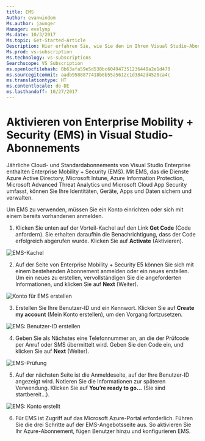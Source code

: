 ```yaml
---
title: EMS
Author: evanwindom
Ms.author: jaunger
Manager: evelynp
Ms.date: 10/3/2017
Ms.topic: Get-Started-Article
Description: Hier erfahren Sie, wie Sie den in Ihrem Visual Studio-Abonnement enthaltenen Vorteil von Enterprise Mobility + Security aktivieren.
Ms.prod: vs-subscription
Ms.technology: vs-subscriptions
Searchscope: VS Subscription
ms.openlocfilehash: 8b63afa59e5d538bc604947351236448a2e1d470
ms.sourcegitcommit: aadb9588877418b8b55a5612c1d3842d4520ca4c
ms.translationtype: HT
ms.contentlocale: de-DE
ms.lasthandoff: 10/27/2017
---
```

# <a name="activating-the-enterprise-mobility--security-ems-benefit-in-visual-studio-subscriptions"></a>Aktivieren von Enterprise Mobility + Security (EMS) in Visual Studio-Abonnements
Jährliche Cloud- und Standardabonnements von Visual Studio Enterprise enthalten Enterprise Mobility + Security (EMS).  Mit EMS, das die Dienste Azure Active Directory, Microsoft Intune, Azure Information Protection, Microsoft Advanced Threat Analytics und Microsoft Cloud App Security umfasst, können Sie Ihre Identitäten, Geräte, Apps und Daten sichern und verwalten.  

Um EMS zu verwenden, müssen Sie ein Konto einrichten oder sich mit einem bereits vorhandenen anmelden. 
1.  Klicken Sie unten auf der Vorteil-Kachel auf den Link **Get Code** (Code anfordern).   Sie erhalten daraufhin die Benachrichtigung, dass der Code erfolgreich abgerufen wurde.  Klicken Sie auf **Activate** (Aktivieren). 

![EMS-Kachel](_img\vs-ems\vs-ems-tile.png)

2.  Auf der Seite von Enterprise Mobility + Security E5 können Sie sich mit einem bestehenden Abonnement anmelden oder ein neues erstellen.  Um ein neues zu erstellen, vervollständigen Sie die angeforderten Informationen, und klicken Sie auf **Next** (Weiter). 

![Konto für EMS erstellen](_img\vs-ems\vs-ems-create-account-cropped.png)

3. Erstellen Sie Ihre Benutzer-ID und ein Kennwort.  Klicken Sie auf **Create my account** (Mein Konto erstellen), um den Vorgang fortzusetzen.

![EMS: Benutzer-ID erstellen](_img\vs-ems\vs-ems-userID-cropped.png)

4.  Geben Sie als Nächstes eine Telefonnummer an, an die der Prüfcode per Anruf oder SMS übermittelt wird.  Geben Sie den Code ein, und klicken Sie auf **Next** (Weiter).

![EMS-Prüfung](_img\vs-ems\vs-ems-robot-cropped.png)

5.  Auf der nächsten Seite ist die Anmeldeseite, auf der Ihre Benutzer-ID angezeigt wird.  Notieren Sie die Informationen zur späteren Verwendung.  Klicken Sie auf **You’re ready to go…** (Sie sind startbereit…).

![EMS: Konto erstellt](_img\vs-ems\vs-ems-save-info-cropped.png)

6.  Für EMS ist Zugriff auf das Microsoft Azure-Portal erforderlich.  Führen Sie die drei Schritte auf der EMS-Angebotsseite aus. So aktivieren Sie Ihr Azure-Abonnement, fügen Benutzer hinzu und konfigurieren EMS.

